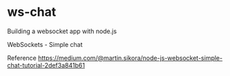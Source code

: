 # ws-chat
Building a websocket app with node.js

WebSockets - Simple chat

Reference https://medium.com/@martin.sikora/node-js-websocket-simple-chat-tutorial-2def3a841b61
